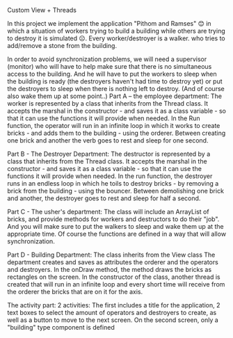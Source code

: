 Custom View + Threads

In this project we implement the application "Pithom and Ramses" 😊 in which a situation of workers trying to build a building while others are trying to destroy it is simulated ☹.
Every worker/destroyer is a walker. who tries to add/remove a stone from the building.

In order to avoid synchronization problems, we will need a supervisor (monitor) who will have to help make sure that there is no simultaneous access to the building. And he will have to put the workers to sleep when the building is ready (the destroyers haven't had time to destroy yet) or put the destroyers to sleep when there is nothing left to destroy. (And of course also wake them up at some point..)
Part A – the employee department:
The worker is represented by a class that inherits from the Thread class.
It accepts the marshal in the constructor - and saves it as a class variable - so that it can use the functions it will provide when needed.
In the Run function, the operator will run in an infinite loop in which it works to create bricks - and adds them to the building - using the orderer. Between creating one brick and another the verb goes to rest and sleep for one second.

Part B - The Destroyer Department:
The destructor is represented by a class that inherits from the Thread class.
It accepts the marshal in the constructor - and saves it as a class variable - so that it can use the functions it will provide when needed.
In the run function, the destroyer runs in an endless loop in which he toils to destroy bricks - by removing a brick from the building - using the bouncer. Between demolishing one brick and another, the destroyer goes to rest and sleep for half a second.

Part C - The usher's department:
The class will include an ArrayList of bricks, and provide methods for workers and destructors to do their "job".
And you will make sure to put the walkers to sleep and wake them up at the appropriate time. Of course the functions are defined in a way that will allow synchronization.

Part D - Building Department:
The class inherits from the View class
The department creates and saves as attributes the orderer and the operators and destroyers.
In the onDraw method, the method draws the bricks as rectangles on the screen.
In the constructor of the class, another thread is created that will run in an infinite loop and every short time will receive from the orderer the bricks that are on it for the axis.

The activity part:
  2 activities:
The first includes a title for the application, 2 text boxes to select the amount of operators and destroyers to create, as well as a button to move to the next screen.
On the second screen, only a "building" type component is defined
